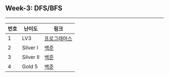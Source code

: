 ## Week-3: DFS/BFS
----
| 번호 | 난이도 | 링크 |
| --------- | ------ | ---- |
| 1         | LV3    | [프로그래머스](https://school.programmers.co.kr/learn/courses/30/lessons/43162)|
| 2         | Silver I | [백준](https://www.acmicpc.net/problem/1743) |
| 3         | Silver Ⅱ | [백준](https://www.acmicpc.net/problem/1260) |
| 4         | Gold 5  | [백준](https://www.acmicpc.net/problem/7576) |
